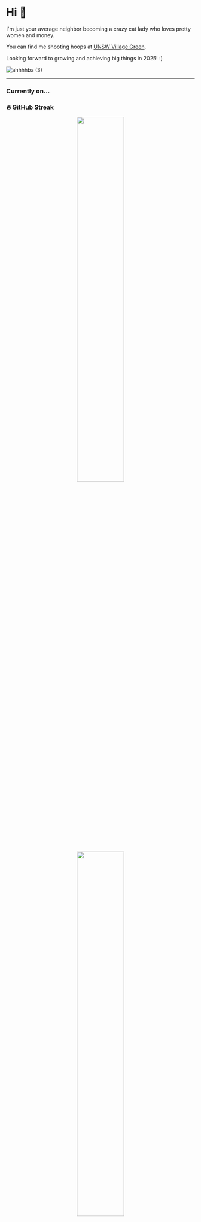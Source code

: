 # Hi 👋 

I'm just your average neighbor becoming a crazy cat lady who loves pretty women and money.

You can find me shooting hoops at [UNSW Village Green](https://maps.app.goo.gl/TRL6nr9o7dLLCWqy7).  

Looking forward to growing and achieving big things in 2025! :)  


![ahhhhba (3)](https://github.com/user-attachments/assets/a0d7cfe8-6bdc-42fc-94a5-ef08c8c2d680)


---

### **Currently on...**  



### 🔥 **GitHub Streak**
<p align="center">
  <img src="https://streak-stats.demolab.com?user=in-c0&theme=dark&date_format=M%20j%5B%2C%20Y%5D" width="50%"/>
</p>

<p align="center">
  <img src="https://github-profile-trophy.vercel.app/?username=in-c0&row=2&column=3" width="50%" />
</p>

<p align="center">
  <a href="https://spotify-github-profile.kittinanx.com/api/view?uid=31spetwijkn63mdjzj4r6ziqp5pu&redirect=true">
    <img src="https://spotify-github-profile.kittinanx.com/api/view?uid=31spetwijkn63mdjzj4r6ziqp5pu&cover_image=true&theme=default&show_offline=false&background_color=121212&interchange=false" width="50%"/>
  </a>
</p>

---

### **My Daily Routines**  
🥑 Smoothie  
💻 Learning  
🏃 Running  
🐈 Spending time with Bertie  
🎹🌹🎸🎙️ Listening to music  

---

### **My Hobbies**  
🎹 Playing piano, guitar  
🧗‍♀️ Climbing  
🎮 Gaming  

---

### **My Goals for 2025**  
- **Becoming Stronger**:  
  💪 10 pullups, 1 handstand pushup, 10-sec l-sit.  
  🥋 Attending basketball, boxing, taekwondo once a week  

- **Building a Business**:  
  💸 [keeprsafe.gg](https://keeprsafe.gg)  
  Securing 100K+ funding, reaching 10,000+ active users  

- **Having More Music in My Life**:  
  🎵 Attending live music events  
  🎼 Playing in weekly band/orchestra  
  🎤 Releasing 3 albums  

---

### **My Goals for Life**  
- 💪 Becoming physically strong enough to fight off bad guys and lift my girl up and spin her around  
- 🌟 Building recognition for personal brands (fitness/music/art/business) (Goal is to accrue 10K followers each and it's only just the beginning 😺  - http://linktr.ee/avajiyo )
- 😂 Developing enough character to make people laugh at my funeral 
- 🧠 Becoming mentally strong enough to **never give up** on these goals or life


---

### 💖 **Say Hi to my wifeys too!**
<p align="center">
  <img src="https://github.com/user-attachments/assets/bea21f5b-f62a-430a-9bf1-f023cee7153a" width="25%"/>
  <img src="https://github.com/user-attachments/assets/dcd0dea2-3a95-45c5-9777-6bb5611ca93e" width="25%"/>
  <img src="https://github.com/user-attachments/assets/1899860b-3799-4cbe-8696-4b03dec3e099" width="25%"/>
</p>
 🎬 Kazuha from Le Sserafim / Yuqi from (G-)Idle / Minji from New Jeans 
<p align="center">
  <a href="https://www.youtube.com/watch?v=ZCHlYwDfqUk">
    <img src="https://img.youtube.com/vi/ZCHlYwDfqUk/0.jpg" width="30%"/>
  </a>
  <a href="https://www.youtube.com/watch?v=USd2v5wcseA">
    <img src="https://img.youtube.com/vi/USd2v5wcseA/0.jpg" width="30%"/>
  </a>
  <a href="https://www.youtube.com/watch?v=DgEuHOhDf04">
    <img src="https://img.youtube.com/vi/DgEuHOhDf04/0.jpg" width="30%"/>
  </a>
</p>

  pretty women are the best. they purify my heart. they rebuild my lost faith in humanity. i love them and they love me. they can fix me. ARE YOU WITH ME OR ARE YOU ROLLING YOUR EYES
